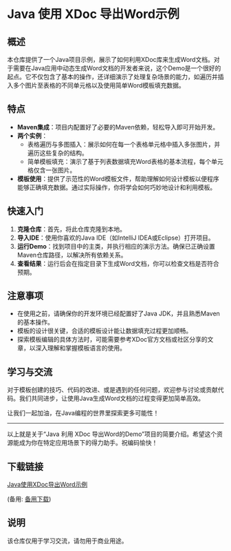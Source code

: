 # Java 使用 XDoc 导出Word示例

## 概述

本仓库提供了一个Java项目示例，展示了如何利用XDoc库来生成Word文档。对于需要在Java应用中动态生成Word文档的开发者来说，这个Demo是一个很好的起点。它不仅包含了基本的操作，还详细演示了处理复杂场景的能力，如遍历并插入多个图片至表格的不同单元格以及使用简单Word模板填充数据。

## 特点

- **Maven集成**：项目内配置好了必要的Maven依赖，轻松导入即可开始开发。
- **两个实例**：
  - 表格遍历与多图插入：展示如何在每一个表格单元格中插入多张图片，并遍历这些复杂的结构。
  - 简单模板填充：演示了基于列表数据填充Word表格的基本流程，每个单元格仅含一张图片。
- **模板使用**：提供了示范性的Word模板文件，帮助理解如何设计模板以便程序能够正确填充数据。通过实际操作，你将学会如何巧妙地设计和利用模板。

## 快速入门

1. **克隆仓库**：首先，将此仓库克隆到本地。
2. **导入IDE**：使用你喜欢的Java IDE（如IntelliJ IDEA或Eclipse）打开项目。
3. **运行Demo**：找到项目中的主类，并执行相应的演示方法。确保已正确设置Maven仓库路径，以解决所有依赖关系。
4. **查看结果**：运行后会在指定目录下生成Word文档，你可以检查文档是否符合预期。

## 注意事项

- 在使用之前，请确保你的开发环境已经配置好了Java JDK，并且熟悉Maven的基本操作。
- 模板的设计很关键，合适的模板设计能让数据填充过程更加顺畅。
- 探索模板编辑的具体方法时，可能需要参考XDoc官方文档或社区分享的文章，以深入理解和掌握模板语言的使用。

## 学习与交流

对于模板创建的技巧、代码的改进、或是遇到的任何问题，欢迎参与讨论或贡献代码。我们共同进步，让使用Java生成Word文档的过程变得更加简单高效。

让我们一起加油，在Java编程的世界里探索更多可能性！

---

以上就是关于“Java 利用 XDoc 导出Word的Demo”项目的简要介绍。希望这个资源能成为你在特定应用场景下的得力助手。祝编码愉快！

## 下载链接
[Java使用XDoc导出Word示例](https://pan.quark.cn/s/7d3ef747b61d) 

(备用: [备用下载](https://pan.baidu.com/s/1WeVWBO421Ms3hYkzFrKA1A?pwd=1234))

## 说明

该仓库仅用于学习交流，请勿用于商业用途。
